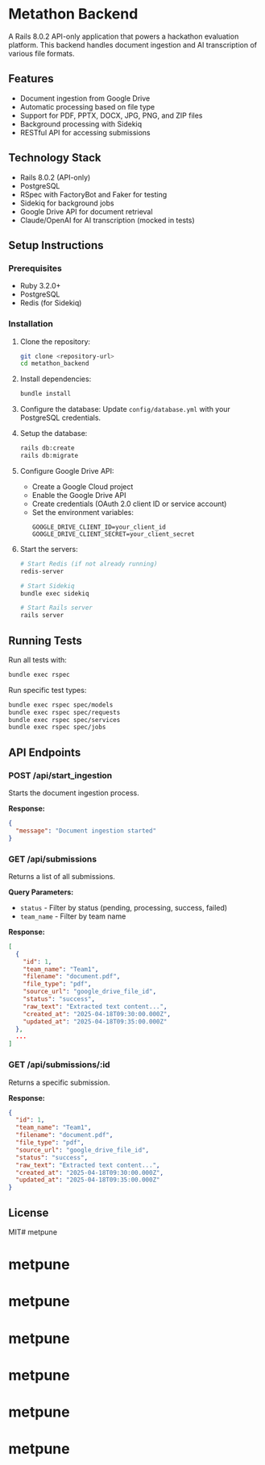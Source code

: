 # Metathon Backend

A Rails 8.0.2 API-only application that powers a hackathon evaluation platform. This backend handles document ingestion and AI transcription of various file formats.

## Features

- Document ingestion from Google Drive
- Automatic processing based on file type
- Support for PDF, PPTX, DOCX, JPG, PNG, and ZIP files
- Background processing with Sidekiq
- RESTful API for accessing submissions

## Technology Stack

- Rails 8.0.2 (API-only)
- PostgreSQL
- RSpec with FactoryBot and Faker for testing
- Sidekiq for background jobs
- Google Drive API for document retrieval
- Claude/OpenAI for AI transcription (mocked in tests)

## Setup Instructions

### Prerequisites

- Ruby 3.2.0+
- PostgreSQL
- Redis (for Sidekiq)

### Installation

1. Clone the repository:
   ```bash
   git clone <repository-url>
   cd metathon_backend
   ```

2. Install dependencies:
   ```bash
   bundle install
   ```

3. Configure the database:
   Update `config/database.yml` with your PostgreSQL credentials.

4. Setup the database:
   ```bash
   rails db:create
   rails db:migrate
   ```

5. Configure Google Drive API:
   - Create a Google Cloud project
   - Enable the Google Drive API
   - Create credentials (OAuth 2.0 client ID or service account)
   - Set the environment variables:
     ```
     GOOGLE_DRIVE_CLIENT_ID=your_client_id
     GOOGLE_DRIVE_CLIENT_SECRET=your_client_secret
     ```

6. Start the servers:
   ```bash
   # Start Redis (if not already running)
   redis-server

   # Start Sidekiq
   bundle exec sidekiq

   # Start Rails server
   rails server
   ```

## Running Tests

Run all tests with:
```bash
bundle exec rspec
```

Run specific test types:
```bash
bundle exec rspec spec/models
bundle exec rspec spec/requests
bundle exec rspec spec/services
bundle exec rspec spec/jobs
```

## API Endpoints

### POST /api/start_ingestion
Starts the document ingestion process.

**Response:**
```json
{
  "message": "Document ingestion started"
}
```

### GET /api/submissions
Returns a list of all submissions.

**Query Parameters:**
- `status` - Filter by status (pending, processing, success, failed)
- `team_name` - Filter by team name

**Response:**
```json
[
  {
    "id": 1,
    "team_name": "Team1",
    "filename": "document.pdf",
    "file_type": "pdf",
    "source_url": "google_drive_file_id",
    "status": "success",
    "raw_text": "Extracted text content...",
    "created_at": "2025-04-18T09:30:00.000Z",
    "updated_at": "2025-04-18T09:35:00.000Z"
  },
  ...
]
```

### GET /api/submissions/:id
Returns a specific submission.

**Response:**
```json
{
  "id": 1,
  "team_name": "Team1",
  "filename": "document.pdf",
  "file_type": "pdf",
  "source_url": "google_drive_file_id",
  "status": "success",
  "raw_text": "Extracted text content...",
  "created_at": "2025-04-18T09:30:00.000Z",
  "updated_at": "2025-04-18T09:35:00.000Z"
}
```

## License

MIT# metpune
# metpune
# metpune
# metpune
# metpune
# metpune
# metpune
